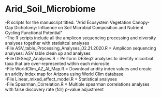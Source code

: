 # Arid_Soil_Microbiome
-R scripts for the manuscript titled: "Arid Ecosystem Vegetation Canopy-Gap Dichotomy: Influence on Soil Microbial Composition and Nutrient Cycling Functional Potential"  \
-The R scripts include all the amplicon sequencing processing and diversity analyses together with statisitcal analyses\
-File ASV_table_Processing_Analyses_02.21.2020.R = Amplicon sequencing  analyses: ASV table clean up and analyses \
-File DESeq2_Analyses.R = Perform DESeq2 analyses to identify micorbial taxa that are over-represented within each microsite \
-File WorldClim_AZ_AI_Map.R = Download aridity index values and create an aridity index map for Arizona using World Clim database\
-File Linear_mixed_effect_model.R = Statistical analyses\
-File Spearman_Correlation.R = Multiple spearman correlations analyses with false discovery rate (fdr) p-value adjustment

 

